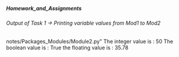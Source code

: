 <h5>Homework_and_Assignments</h5>
<h6> Output of Task 1 -> Printing variable values from Mod1 to Mod2</h6>
<p>notes/Packages_Modules/Module2.py"
The integer value is : 50
The boolean value is : True
the floating value is : 35.78</p>
